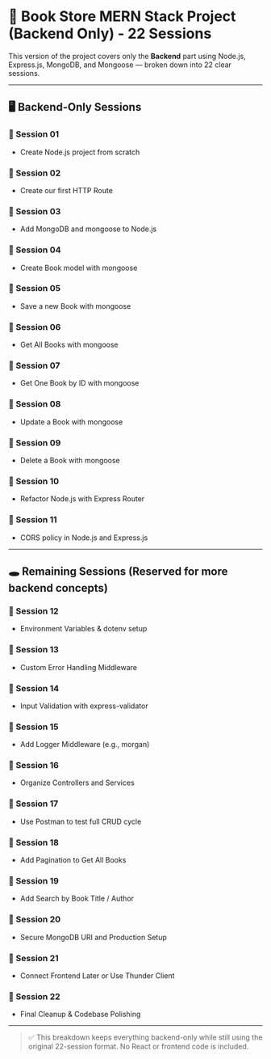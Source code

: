 # 📘 Book Store MERN Stack Project (Backend Only) - 22 Sessions

This version of the project covers only the **Backend** part using Node.js, Express.js, MongoDB, and Mongoose — broken down into 22 clear sessions.

---

## 🖥️ Backend-Only Sessions

### 🔹 Session 01
- Create Node.js project from scratch  

### 🔹 Session 02
- Create our first HTTP Route  

### 🔹 Session 03
- Add MongoDB and mongoose to Node.js  

### 🔹 Session 04
- Create Book model with mongoose  

### 🔹 Session 05
- Save a new Book with mongoose  

### 🔹 Session 06
- Get All Books with mongoose  

### 🔹 Session 07
- Get One Book by ID with mongoose  

### 🔹 Session 08
- Update a Book with mongoose  

### 🔹 Session 09
- Delete a Book with mongoose  

### 🔹 Session 10
- Refactor Node.js with Express Router  

### 🔹 Session 11
- CORS policy in Node.js and Express.js  

---

## 🕳️ Remaining Sessions (Reserved for more backend concepts)

### 🔹 Session 12
- Environment Variables & dotenv setup

### 🔹 Session 13
- Custom Error Handling Middleware

### 🔹 Session 14
- Input Validation with express-validator

### 🔹 Session 15
- Add Logger Middleware (e.g., morgan)

### 🔹 Session 16
- Organize Controllers and Services

### 🔹 Session 17
- Use Postman to test full CRUD cycle

### 🔹 Session 18
- Add Pagination to Get All Books

### 🔹 Session 19
- Add Search by Book Title / Author

### 🔹 Session 20
- Secure MongoDB URI and Production Setup

### 🔹 Session 21
- Connect Frontend Later or Use Thunder Client

### 🔹 Session 22
- Final Cleanup & Codebase Polishing

---

> ✅ This breakdown keeps everything backend-only while still using the original 22-session format. No React or frontend code is included.
